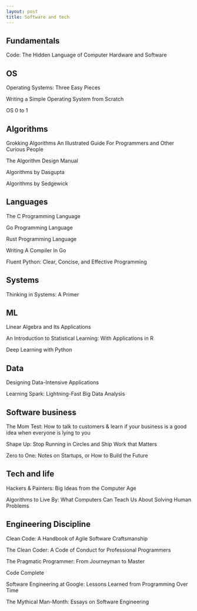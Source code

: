 ```yaml
---
layout: post
title: Software and tech  
---
```



## Fundamentals 

Code: The Hidden Language of Computer Hardware and Software

## OS 

Operating Systems: Three Easy Pieces

Writing a Simple Operating System from Scratch

OS 0 to 1 

## Algorithms

Grokking Algorithms An Illustrated Guide For Programmers and Other Curious People

The Algorithm Design Manual

Algorithms by Dasgupta 

Algorithms by Sedgewick 

## Languages

The C Programming Language

Go Programming Language

Rust Programming Language

Writing A Compiler In Go

Fluent Python: Clear, Concise, and Effective Programming

## Systems

Thinking in Systems: A Primer

## ML 

Linear Algebra and Its Applications

An Introduction to Statistical Learning: With Applications in R

Deep Learning with Python

## Data

Designing Data-Intensive Applications

Learning Spark: Lightning-Fast Big Data Analysis

## Software business

The Mom Test: How to talk to customers & learn if your business is a good idea when everyone is lying to you

Shape Up: Stop Running in Circles and Ship Work that Matters

Zero to One: Notes on Startups, or How to Build the Future

## Tech and life 

Hackers & Painters: Big Ideas from the Computer Age

Algorithms to Live By: What Computers Can Teach Us About Solving Human Problems

## Engineering Discipline  

Clean Code: A Handbook of Agile Software Craftsmanship

The Clean Coder: A Code of Conduct for Professional Programmers

The Pragmatic Programmer: From Journeyman to Master

Code Complete

Software Engineering at Google: Lessons Learned from Programming Over Time

The Mythical Man-Month: Essays on Software Engineering




